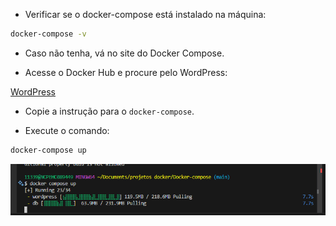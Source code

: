- Verificar se o docker-compose está instalado na máquina:
 ```bash 
docker-compose -v
 ```

- Caso não tenha, vá no site do Docker Compose.

- Acesse o Docker Hub e procure pelo WordPress:

[WordPress](https://hub.docker.com/_/wordpress)

- Copie a instrução para o `docker-compose`.

- Execute o comando:
 ```bash
 docker-compose up
 ```

![Descrição da imagem](imagens/image.png)